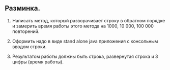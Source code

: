 ## Разминка.

1. Написать метод, который разворачивает строку в обратном порядке и замерить время работы этого метода на 1000, 10 000, 100 000 повторений.

1. Оформить надо в виде stand alone java приложения с консольным вводом строки.

1. Результатом работы должны быть строка, развернутая строка и 3 цифры (время работы).
